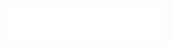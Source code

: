 <p align="center">
  <img src="./AdjustTimeing/RenderedIntro.svg" width="250" alt="Animacja liter" />
</p>

<!--
**Jakub-Woszczek/Jakub-Woszczek** is a ✨ _special_ ✨ repository because its `README.md` (this file) appears on your GitHub profile.

Here are some ideas to get you started:

- 🔭 I’m currently working on ...
- 🌱 I’m currently learning ...
- 👯 I’m looking to collaborate on ...
- 🤔 I’m looking for help with ...
- 💬 Ask me about ...
- 📫 How to reach me: ...
- 😄 Pronouns: ...
- ⚡ Fun fact: ...
-->
